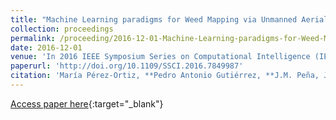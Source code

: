 ```yaml
---
title: "Machine Learning paradigms for Weed Mapping via Unmanned Aerial Vehicles"
collection: proceedings
permalink: /proceeding/2016-12-01-Machine-Learning-paradigms-for-Weed-Mapping-via-Unmanned-Aerial-Vehicles
date: 2016-12-01
venue: 'In 2016 IEEE Symposium Series on Computational Intelligence (IEEE SSCI 2016)'
paperurl: 'http://doi.org/10.1109/SSCI.2016.7849987'
citation: 'María Pérez-Ortiz, **Pedro Antonio Gutiérrez, **J.M. Peña, J. Torres-Sánchez, F. López-Granados, C. Hervás-Martínez, &quot;Machine Learning paradigms for Weed Mapping via Unmanned Aerial Vehicles.&quot; In 2016 IEEE Symposium Series on Computational Intelligence (IEEE SSCI 2016), 2016, Athens, Greece, pp.1--8.'
---
```

[Access paper here](http://doi.org/10.1109/SSCI.2016.7849987){:target="_blank"}
